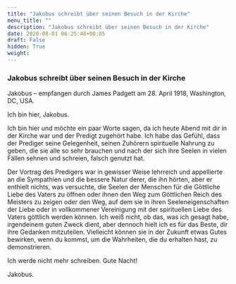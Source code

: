 ```yaml
---
title: "Jakobus schreibt über seinen Besuch in der Kirche"
menu_title: ""
description: "Jakobus schreibt über seinen Besuch in der Kirche"
date: 2020-08-01 06:25:48+00:85
draft: False
hidden: True
weight:
---
```

### Jakobus schreibt über seinen Besuch in der Kirche

Jakobus – empfangen durch James Padgett am 28. April 1918, Washington, DC, USA.

Ich bin hier, Jakobus.

Ich bin hier und möchte ein paar Worte sagen, da ich heute Abend mit dir in der Kirche war und der Predigt zugehört habe. Ich habe das Gefühl, dass der Prediger seine Gelegenheit, seinen Zuhörern spirituelle Nahrung zu geben, die sie alle so sehr brauchen und nach der sich ihre Seelen in vielen Fällen sehnen und schreien, falsch genutzt hat.

Der Vortrag des Predigers war in gewisser Weise lehrreich und appellierte an die Sympathien und die bessere Natur derer, die ihn hörten, aber er enthielt nichts, was versuchte, die Seelen der Menschen für die Göttliche Liebe des Vaters zu öffnen oder ihnen den Weg zum Göttlichen Reich des Meisters zu zeigen oder den Weg, auf dem sie in ihren Seeleneigenschaften der Liebe oder in vollkommener Vereinigung mit der spirituellen Liebe des Vaters göttlich werden können. Ich weiß nicht, ob das, was ich gesagt habe, irgendeinem guten Zweck dient, aber dennoch hielt ich es für das Beste, dir ihre Gedanken mitzuteilen. Vielleicht können sie in der Zukunft etwas Gutes bewirken, wenn du kommst, um die Wahrheiten, die du erhalten hast, zu demonstrieren.

Ich werde nicht mehr schreiben. Gute Nacht!

Jakobus.
